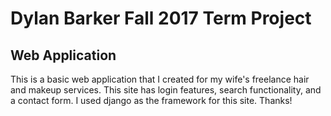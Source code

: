 # Dylan Barker Fall 2017 Term Project
## Web Application

This is a basic web application that I created for my wife's freelance hair and makeup services. This site has login features, search functionality, and a contact form. I used django as the framework for this site. Thanks!